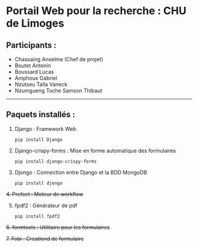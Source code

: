 Portail Web pour la recherche : CHU de Limoges
==============================================

## Participants :

* Chassaing Anselme (Chef de projet)
* Boutet Antonin
* Boussard Lucas
* Amphoux Gabriel
* Nzutseu Talla Vaneck
* Nzumgueng Toche Samson Thibaut

---------------------------------------------

## Paquets installés :

1. Django : Framework Web

   `pip install Django`

2. Django-crispy-forms : Mise en forme automatique des formulaires

   `pip install django-crispy-forms`

3. Djongo : Connection entre Django et la BDD MongoDB

   `pip install djongo`

~~4. Prefect : Moteur de workflow~~

5. fpdf2 : Générateur de pdf

   `pip install fpdf2`

~~6. formtools : Utilitaire pour les formulaires~~

~~7. Fobi : Creationd de formulaire~~
